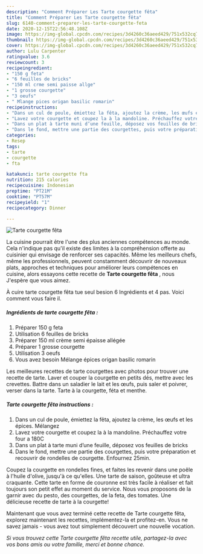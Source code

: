 ```yaml
---
description: "Comment Préparer Les Tarte courgette fêta"
title: "Comment Préparer Les Tarte courgette fêta"
slug: 6140-comment-preparer-les-tarte-courgette-feta
date: 2020-12-15T22:56:48.108Z
image: https://img-global.cpcdn.com/recipes/3d4260c36aeed429/751x532cq70/tarte-courgette-feta-photo-principale-de-la-recette.jpg
thumbnail: https://img-global.cpcdn.com/recipes/3d4260c36aeed429/751x532cq70/tarte-courgette-feta-photo-principale-de-la-recette.jpg
cover: https://img-global.cpcdn.com/recipes/3d4260c36aeed429/751x532cq70/tarte-courgette-feta-photo-principale-de-la-recette.jpg
author: Lulu Carpenter
ratingvalue: 3.6
reviewcount: 3
recipeingredient:
- "150 g feta"
- "6 feuilles de bricks"
- "150 ml crme semi paisse allge"
- "1 grosse courgette"
- "3 oeufs"
- " Mlange pices origan basilic romarin"
recipeinstructions:
- "Dans un cul de poule, émiettez la fêta, ajoutez la crème, les œufs et les épices. Mélangez"
- "Lavez votre courgette et coupez la à la mandoline. Préchauffez votre four a 180C"
- "Dans un plat à tarte muni d’une feuille, déposez vos feuilles de bricks"
- "Dans le fond, mettre une partie des courgettes, puis votre préparation et recouvrir de rondelles de courgette. Enfournez 25min."
categories:
- Resep
tags:
- tarte
- courgette
- fta

katakunci: tarte courgette fta 
nutrition: 215 calories
recipecuisine: Indonesian
preptime: "PT21M"
cooktime: "PT57M"
recipeyield: "1"
recipecategory: Dinner

---
```



![Tarte courgette fêta](https://img-global.cpcdn.com/recipes/3d4260c36aeed429/751x532cq70/tarte-courgette-feta-photo-principale-de-la-recette.jpg)

La cuisine pourrait être l'une des plus anciennes compétences au monde. Cela n'indique pas qu'il existe des limites à la compréhension offerte au cuisinier qui envisage de renforcer ses capacités. Même les meilleurs chefs, même les professionnels, peuvent constamment découvrir de nouveaux plats, approches et techniques pour améliorer leurs compétences en cuisine, alors essayons cette recette de <strong> Tarte courgette fêta </strong>, nous J'espère que vous aimez.

<!--inarticleads1-->

À cuire tarte courgette fêta tue seul besion 6 Ingrédients et 4 pas. Voici comment vous faire il.

##### Ingrédients de tarte courgette fêta :

1. Préparer 150 g feta
1. Utilisation 6 feuilles de bricks
1. Préparer 150 ml crème semi épaisse allégée
1. Préparer 1 grosse courgette
1. Utilisation 3 oeufs
1. Vous avez besoin  Mélange épices origan basilic romarin


Les meilleures recettes de tarte courgettes avec photos pour trouver une recette de tarte. Laver et couper la courgette en petits dés, mettre avec les crevettes. Battre dans un saladier le lait et les œufs, puis saler et poivrer, verser dans la tarte. Tarte à la courgette, féta et menthe. 

<!--inarticleads2-->

##### Tarte courgette fêta instructions :

1. Dans un cul de poule, émiettez la fêta, ajoutez la crème, les œufs et les épices. Mélangez
1. Lavez votre courgette et coupez la à la mandoline. Préchauffez votre four a 180C
1. Dans un plat à tarte muni d’une feuille, déposez vos feuilles de bricks
1. Dans le fond, mettre une partie des courgettes, puis votre préparation et recouvrir de rondelles de courgette. Enfournez 25min.


Coupez la courgette en rondelles fines, et faites les revenir dans une poêle à l&#39;huile d&#39;olive, jusqu&#39;à ce qu&#39;elles. Une tarte de saison, goûteuse et ultra craquante. Cette tarte en forme de couronne est très facile à réaliser et fait toujours son petit effet au moment du service. Nous vous proposons de la garnir avec du pesto, des courgettes, de la feta, des tomates. Une délicieuse recette de tarte à la courgette! 

<!--inarticleads1-->

<p>
Maintenant que vous avez terminé cette recette de Tarte courgette fêta, explorez maintenant les recettes, implémentez-la et profitez-en. Vous ne savez jamais - vous avez tout simplement découvert une nouvelle vocation.
</p>

<p>
<i>Si vous trouvez cette Tarte courgette fêta recette utile, partagez-la avec vos bons amis ou votre famille, merci et bonne chance.</i>
</p>
